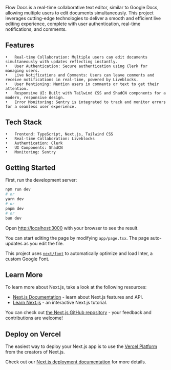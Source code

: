Flow Docs is a real-time collaborative text editor, similar to Google Docs, allowing multiple users to edit documents simultaneously. This project leverages cutting-edge technologies to deliver a smooth and efficient live editing experience, complete with user authentication, real-time notifications, and comments.
## Features

	•	Real-time Collaboration: Multiple users can edit documents simultaneously with updates reflecting instantly.
	•	User Authentication: Secure authentication using Clerk for managing users.
	•	Live Notifications and Comments: Users can leave comments and receive notifications in real-time, powered by Liveblocks.
	•	User Mentioning: Mention users in comments or text to get their attention.
	•	Responsive UI: Built with Tailwind CSS and ShadCN components for a modern, responsive design.
	•	Error Monitoring: Sentry is integrated to track and monitor errors for a seamless user experience.

## Tech Stack

	•	Frontend: TypeScript, Next.js, Tailwind CSS
	•	Real-time Collaboration: Liveblocks
	•	Authentication: Clerk
	•	UI Components: ShadCN
	•	Monitoring: Sentry

## Getting Started

First, run the development server:

```bash
npm run dev
# or
yarn dev
# or
pnpm dev
# or
bun dev
```

Open [http://localhost:3000](http://localhost:3000) with your browser to see the result.

You can start editing the page by modifying `app/page.tsx`. The page auto-updates as you edit the file.

This project uses [`next/font`](https://nextjs.org/docs/basic-features/font-optimization) to automatically optimize and load Inter, a custom Google Font.

## Learn More

To learn more about Next.js, take a look at the following resources:

- [Next.js Documentation](https://nextjs.org/docs) - learn about Next.js features and API.
- [Learn Next.js](https://nextjs.org/learn) - an interactive Next.js tutorial.

You can check out [the Next.js GitHub repository](https://github.com/vercel/next.js/) - your feedback and contributions are welcome!

## Deploy on Vercel

The easiest way to deploy your Next.js app is to use the [Vercel Platform](https://vercel.com/new?utm_medium=default-template&filter=next.js&utm_source=create-next-app&utm_campaign=create-next-app-readme) from the creators of Next.js.

Check out our [Next.js deployment documentation](https://nextjs.org/docs/deployment) for more details.
